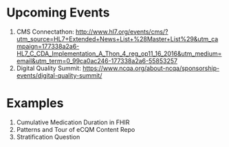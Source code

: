 # Upcoming Events
1. CMS Connectathon: http://www.hl7.org/events/cms/?utm_source=HL7+Extended+News+List+%28Master+List%29&utm_campaign=177338a2a6-HL7_C_CDA_Implementation_A_Thon_4_reg_op11_16_2016&utm_medium=email&utm_term=0_99ca0ac246-177338a2a6-55853257
1. Digital Quality Summit: https://www.ncqa.org/about-ncqa/sponsorship-events/digital-quality-summit/

# Examples
1. Cumulative Medication Duration in FHIR
1. Patterns and Tour of eCQM Content Repo
1. Stratification Question
